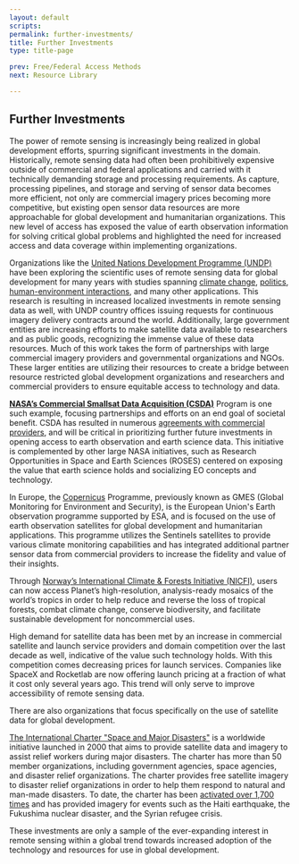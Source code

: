 ```yaml
---
layout: default
scripts:
permalink: further-investments/
title: Further Investments
type: title-page

prev: Free/Federal Access Methods
next: Resource Library

---
```


## Further Investments

The power of remote sensing is increasingly being realized in global development efforts, spurring significant investments in the domain. Historically, remote sensing data had often been prohibitively expensive outside of commercial and federal applications and carried with it technically demanding storage and processing requirements. As capture, processing pipelines, and storage and serving of sensor data becomes more efficient, not only are commercial imagery prices becoming more competitive, but existing open sensor data resources are more approachable for global development and humanitarian organizations. This new level of access has exposed the value of earth observation information for solving critical global problems and highlighted the need for increased access and data coverage within implementing organizations.

Organizations like the [United Nations Development Programme (UNDP)](https://www.undp.org/) have been exploring the scientific uses of remote sensing data for global development for many years with studies spanning [climate change](https://undp.medium.com/satellite-data-and-climate-change-e5c91ad42877), [politics](https://www.undp.org/pacific/press-releases/using-satellite-imagery-support-civil-and-electoral-registries-validation), [human-environment interactions](https://www.undp.org/tanzania/blog/tapping-open-data-and-satellite-imagery-understand-solid-waste-ecosystems), and many other applications.
This research is resulting in increased localized investments in remote sensing data as well, with UNDP country offices issuing requests for continuous imagery delivery contracts around the world. 
Additionally, large government entities are increasing efforts to make satellite data available to researchers and as public goods, recognizing the immense value of these data resources. Much of this work takes the form of partnerships with large commercial imagery providers and governmental organizations and NGOs. These larger entities are utilizing their resources to create a bridge between resource restricted global development organizations and researchers and commercial providers to ensure equitable access to technology and data.

[**NASA’s Commercial Smallsat Data Acquisition (CSDA)**](https://www.earthdata.nasa.gov/esds/csda) Program is one such example, focusing partnerships and efforts on an end goal of societal benefit. CSDA has resulted in numerous [agreements with commercial providers](https://ir.blacksky.com/news-events/press-releases/detail/79/blacksky-awarded-1-7m-nasa-contract-to-advance-earth), and will be critical in prioritizing further future investments in opening access to earth observation and earth science data. This initiative is complemented by other large NASA initiatives, such as Research Opportunities in Space and Earth Sciences (ROSES) centered on exposing the value that earth science holds and socializing EO concepts and technology.

In Europe, the [Copernicus](https://www.copernicus.eu/en) Programme, previously known as GMES (Global Monitoring for Environment and Security), is the European Union's Earth observation programme supported by ESA, and is focused on the use of earth observation satellites for global development and humanitarian applications. This programme utilizes the Sentinels satellites to provide various climate monitoring capabilities and has integrated additional partner sensor data from commercial providers to increase the fidelity and value of their insights. 

Through [Norway’s International Climate & Forests Initiative (NICFI)](https://www.planet.com/nicfi/), users can now access Planet’s high-resolution, analysis-ready mosaics of the world’s tropics in order to help reduce and reverse the loss of tropical forests, combat climate change, conserve biodiversity, and facilitate sustainable development for noncommercial uses.

High demand for satellite data has been met by an increase in commercial satellite and launch service providers and domain competition over the last decade as well, indicative of the value such technology holds. With this competition comes decreasing prices for launch services. Companies like SpaceX and Rocketlab are now offering launch pricing at a fraction of what it cost only several years ago. This trend will only serve to improve accessibility of remote sensing data.

There are also organizations that focus specifically on the use of satellite data for global development. 

[The International Charter "Space and Major Disasters"](https://disasterscharter.org/web/guest/home;jsessionid=83A05C3769B5716DDC624E84735BD165.APP1) is a worldwide initiative launched in 2000 that aims to provide satellite data and imagery to assist relief workers during major disasters. The charter has more than 50 member organizations, including government agencies, space agencies, and disaster relief organizations. The charter provides free satellite imagery to disaster relief organizations in order to help them respond to natural and man-made disasters. To date, the charter has been [activated over 1,700 times](https://disasterscharter.org/web/guest/charter-activations) and has provided imagery for events such as the Haiti earthquake, the Fukushima nuclear disaster, and the Syrian refugee crisis.

These investments are only a sample of the ever-expanding interest in remote sensing within a global trend towards increased adoption of the technology and resources for use in global development. 
